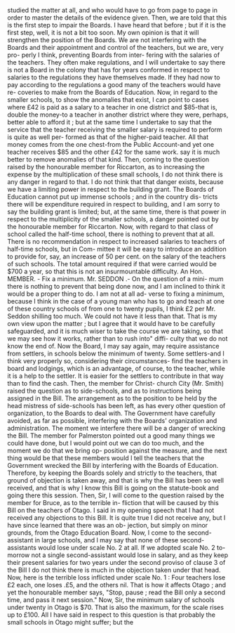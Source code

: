 studied the matter at all, and who would have to go from page to page in order to master the details of the evidence given. Then, we are told that this is the first step to impair the Boards. I have heard that before ; but if it is the first step, well, it is not a bit too soon. My own opinion is that it will strengthen the position of the Boards. We are not interfering with the Boards and their appointment and control of the teachers, but we are, very pro- perly I think, preventing Boards from inter- fering with the salaries of the teachers. They often make regulations, and I will undertake to say there is not a Board in the colony that has for years conformed in respect to salaries to the regulations they have themselves made. If they had now to pay according to the regulations a good many of the teachers would have re- coveries to make from the Boards of Education. Now, in regard to the smaller schools, to show the anomalies that exist, I can point to cases where £42 is paid as a salary to a teacher in one district and $85-that is, double the money-to a teacher in another district where they were, perhaps, better able to afford it ; but at the same time I undertake to say that the service that the teacher receiving the smaller salary is required to perform is quite as well per- formed as that of the higher-paid teacher. All that money comes from the one chest-from the Public Account-and yet one teacher receives $85 and the other £42 for the same work. say it is much better to remove anomalies of that kind. Then, coming to the question raised by the honourable member for Riccarton, as to increasing the expense by the multiplication of these small schools, I do not think there is any danger in regard to that. I do not think that that danger exists, because we have a limiting power in respect to the building grant. The Boards of Education cannot put up immense schools ; and in the country dis- tricts there will be expenditure required in respect to building, and I am sorry to say the building grant is limited; but, at the same time, there is that power in respect to the multiplicity of the smaller schools, a danger pointed out by the honourable member for Riccarton. Now, with regard to that class of school called the half-time school, there is nothing to prevent that at all. There is no recommendation in respect to increased salaries to teachers of half-time schools, but in Com- mittee it will be easy to introduce an addition to provide for, say, an increase of 50 per cent. on the salary of the teachers of such schools. The total amount required if that were carried would be $700 a year, so that this is not an insurmountable difficulty. An Hon. MEMBER. - Fix a minimum. Mr. SEDDON .- On the question of a mini- mum there is nothing to prevent that being done now, and I am inclined to think it would be a proper thing to do. I am not at all ad- verse to fixing a minimum, because I think in the case of a young man who has to go and teach at one of these country schools of from one to twenty pupils, I think £2 per Mr. Seddon shilling too much. We could not have it less than that. That is my own view upon the matter ; but I agree that it would have to be carefully safeguarded, and it is much wiser to take the course we are taking, so that we may see how it works, rather than to rush into" diffi- culty that we do not know the end of. Now the Board, I may say again, may require assistance from settlers, in schools below the minimum of twenty. Some settlers-and I think very properly so, considering their circumstances- find the teachers in board and lodgings, which is an advantage, of course, to the teacher, while it is a help to the settler. It is easier for the settlers to contribute in that way than to find the cash. Then, the member for Christ- church City (Mr. Smith) raised the question as to side-schools, and as to instructions being assigned in the Bill. The arrangement as to the position to be held by the head mistress of side-schools has been left, as has every other question of organization, to the Boards to deal with. The Government have carefully avoided, as far as possible, interfering with the Boards' organization and administration. The moment we interfere there will be a danger of wrecking the Bill. The member for Palmerston pointed out a good many things we could have done, but I would point out we can do too much, and the moment we do that we bring op- position against the measure, and the next thing would be that these members would I tell the teachers that the Government wrecked the Bill by interfering with the Boards of Education. Therefore, by keeping the Boards solely and strictly to the teachers, that ground of objection is taken away, and that is why the Bill has been so well received, and that is why I know this Bill is going on the statute-book and going there this session. Then, Sir, I will come to the question raised by the member for Bruce, as to the terrible in- fliction that will be caused by this Bill on the teachers of Otago. I said in my opening speech that I had not received any objections to this Bill. It is quite true I did not receive any, but I have since learned that there was an ob- jection, but simply on minor grounds, from the Otago Education Board. Now, I come to the second-assistant in large schools, and I may say that none of these second-assistants would lose under scale No. 2 at all. If we adopted scale No. 2 to-morrow not a single second-assistant would lose in salary, and as they keep their present salaries for two years under the second proviso of clause 3 of the Bill I do not think there is much in the objection taken under that head. Now, here is the terrible loss inflicted under scale No. 1 : Four teachers lose £2 each, one loses .£5, and the others nil. That is how it affects Otago ; and yet the honourable member says, "Stop, pause ; read the Bill only a second time, and pass it next session." Now, Sir, the minimum salary of schools under twenty in Otago is $70. That is also the maximum, for the scale rises up to £100. All I have said in respect to this question is that probably the small schools in Otago might suffer; but the 